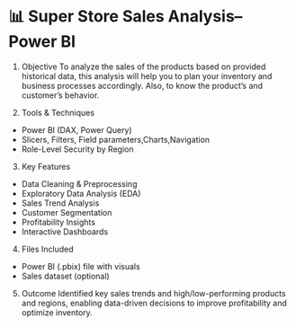 # 📊  Super Store Sales Analysis– Power BI

1. Objective
To analyze the sales of the products based on provided historical data, this analysis will help you to plan your inventory and business
processes accordingly. Also, to know the product’s and customer’s behavior.

2. Tools & Techniques
- Power BI (DAX, Power Query)
- Slicers, Filters, Field parameters,Charts,Navigation 
- Role-Level Security by Region

3. Key Features
- Data Cleaning & Preprocessing
- Exploratory Data Analysis (EDA)
- Sales Trend Analysis
- Customer Segmentation
- Profitability Insights
- Interactive Dashboards

4. Files Included
- Power BI (.pbix) file with visuals
- Sales dataset (optional)

5. Outcome
Identified key sales trends and high/low-performing products and regions, enabling data-driven decisions to improve profitability and optimize inventory.
